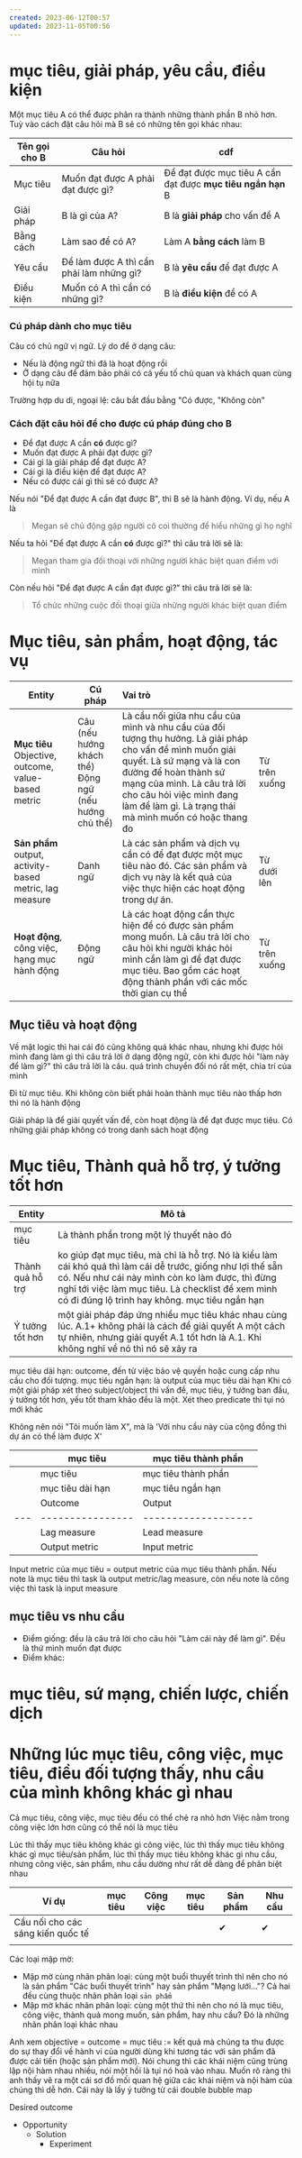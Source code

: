 ```yaml
---
created: 2023-06-12T00:57
updated: 2023-11-05T00:56
---
```


# mục tiêu, giải pháp, yêu cầu, điều kiện
Một mục tiêu A có thể được phân ra thành những thành phần B nhỏ hơn. Tuỳ vào cách đặt câu hỏi mà B sẽ có những tên gọi khác nhau:

| Tên gọi cho B | Câu hỏi                                  | cdf                                                         |
| ------------- | ---------------------------------------- | ----------------------------------------------------------- |
| Mục tiêu      | Muốn đạt được A phải đạt được gì?        | Để đạt được mục tiêu A cần đạt được **mục tiêu ngắn hạn** B | 
| Giải pháp     | B là gì của A?                           | B là **giải pháp** cho vấn đề A                             |
| Bằng cách     | Làm sao để có A?                         | Làm A **bằng cách** làm B                                   |
| Yêu cầu       | Để làm được A thì cần phải làm những gì? | B là **yêu cầu** để đạt được A                              |
| Điều kiện     | Muốn có A thì cần có những gì?           | B là **điều kiện** để có A                                  |

### Cú pháp dành cho mục tiêu
Câu có chủ ngữ vị ngữ. Lý do để ở dạng câu:
- Nếu là động ngữ thì đã là hoạt động rồi
- Ở dạng câu để đảm bảo phải có cả yếu tố chủ quan và khách quan cùng hội tụ nữa

Trường hợp du di, ngoại lệ: câu bắt đầu bằng "Có được, "Không còn"
### Cách đặt câu hỏi để cho được cú pháp đúng cho B
- Để đạt được A cần **có** được gì?
- Muốn đạt được A phải đạt được gì?
- Cái gì là giải pháp để đạt được A?
- Cái gì là điều kiện để đạt được A?
- Nếu có được cái gì thì sẽ có được A?

Nếu nói "Để đạt được A cần đạt được B", thì B sẽ là hành động. Ví dụ, nếu A là 

> Megan sẽ chủ động gặp người cô coi thường để hiểu những gì họ nghĩ

Nếu ta hỏi "Để đạt được A cần **có** được gì?" thì câu trả lời sẽ là:

> Megan tham gia đối thoại với những người khác biệt quan điểm với mình

Còn nếu hỏi "Để đạt được A cần đạt được gì?" thì câu trả lời sẽ là:

>Tổ chức những cuộc đối thoại giữa những người khác biệt quan điểm

# Mục tiêu, sản phẩm, hoạt động, tác vụ
| Entity                                                                  | Cú pháp                                                   | Vai trò                                                                                                                                                                                                                                                                            |               |
| ----------------------------------------------------------------------- | --------------------------------------------------------- |:---------------------------------------------------------------------------------------------------------------------------------------------------------------------------------------------------------------------------------------------------------------------------------- | ------------- |
| **Mục tiêu**<br>Objective, outcome, value-based metric                  | Câu (nếu hướng khách thể)<br>Động ngữ (nếu hướng chủ thể) | Là cầu nối giữa nhu cầu của mình và nhu cầu của đối tượng thụ hưởng. Là giải pháp cho vấn đề mình muốn giải quyết. Là sứ mạng và là con đường để hoàn thành sứ mạng của mình. Là câu trả lời cho câu hỏi việc mình đang làm để làm gì. Là trạng thái mà mình muốn có hoặc thang đo | Từ trên xuống |
| **Sản phẩm**<br>output, activity-based metric, lag measure | Danh ngữ                                                  | Là các sản phẩm và dịch vụ cần có để đạt được một mục tiêu nào đó. Các sản phẩm và dịch vụ này là kết quả của việc thực hiện các hoạt động trong dự án.                                                                                                                            | Từ dưới lên   |
| **Hoạt động**, công việc, hạng mục hành động                            | Động ngữ                                                  | Là các hoạt động cần thực hiện để có được sản phẩm mong muốn. Là câu trả lời cho câu hỏi khi người khác hỏi mình cần làm gì để đạt được mục tiêu. Bao gồm các hoạt động thành phần với các mốc thời gian cụ thể                                                                    | Từ trên xuống |
## Mục tiêu và hoạt động
Về mặt logic thì hai cái đó cũng không quá khác nhau, nhưng khi được hỏi mình đang làm gì thì câu trả lời ở dạng động ngữ, còn khi được hỏi "làm này để làm gì?" thì câu trả lời là câu. quá trình chuyển đổi nó rất mệt, chia trí của mình

Đi từ mục tiêu. Khi không còn biết phải hoàn thành mục tiêu nào thấp hơn thì nó là hành động

Giải pháp là để giải quyết vấn đề, còn hoạt động là để đạt được mục tiêu. Có những giải pháp không có trong danh sách hoạt động

# Mục tiêu, Thành quả hỗ trợ, ý tưởng tốt hơn
| Entity           | Mô tả                                                                                                                                                                                                                                                                   |
| ---------------- | ----------------------------------------------------------------------------------------------------------------------------------------------------------------------------------------------------------------------------------------------------------------------- |
| mục tiêu         | Là thành phần trong một lý thuyết nào đó                                                                                                                                                                                                                                |
| Thành quả hỗ trợ | ko giúp đạt mục tiêu, mà chỉ là hỗ trợ. Nó là kiểu làm cái khó quá thì làm cái dễ trước, giống như lợi thế sẵn có. Nếu như cái này mình còn ko làm được, thì đừng nghĩ tới việc làm mục tiêu. Là checklist để xem mình có đi đúng lộ trình hay không. mục tiêu ngắn hạn |
| Ý tưởng tốt hơn  | một giải pháp đáp ứng nhiều mục tiêu khác nhau cùng lúc. A.1+ không phải là cách để giải quyết A một cách tự nhiên, nhưng giải quyết A.1 tốt hơn là A.1. Khi không nghĩ về nó thì nó sẽ xảy ra                                                                          |

mục tiêu dài hạn: outcome, đến từ việc bảo vệ quyền hoặc cung cấp nhu cầu cho đối tượng.
mục tiêu ngắn hạn: là output của mục tiêu dài hạn
Khi có một giải pháp
xét theo subject/object thì vấn đề, mục tiêu, ý tưởng ban đầu, ý tưởng tốt hơn, yếu tốt tham khảo đều là một. Xét theo predicate thì tụi nó mới khác

Không nên nói "Tôi muốn làm X", mà là 'Với nhu cầu này của cộng đồng thì dự án có thể làm được X'

|     | mục tiêu         | mục tiêu thành phần |
| --- | ---------------- | ------------------- |
|     | mục tiêu         | mục tiêu thành phần |
|     | mục tiêu dài hạn | mục tiêu ngắn hạn   |
|     | Outcome          | Output              |
| --- | ---------------- | ------------------- |
|     | Lag measure      | Lead measure        |
|     | Output metric    | Input metric        |

Input metric của mục tiêu = output metric của mục tiêu thành phần. Nếu note là mục tiêu thì task là output metric/lag measure, còn nếu note là công việc thì task là input measure 

## mục tiêu vs nhu cầu
- Điểm giống: đều là câu trả lời cho câu hỏi "Làm cái này để làm gì". Đều là thứ mình muốn đạt  được
- Điểm khác: 

# mục tiêu, sứ mạng, chiến lược, chiến dịch

# Những lúc mục tiêu, công việc, mục tiêu, điều đối tượng thấy, nhu cầu của mình không khác gì nhau
Cả mục tiêu, công việc, mục tiêu đều có thể chẻ ra nhỏ hơn
Việc nằm trong công việc lớn hơn cũng có thể nói là mục tiêu

Lúc thì thấy mục tiêu không khác gì công việc, lúc thì thấy mục tiêu không khác gì mục tiêu/sản phẩm, lúc thì thấy mục tiêu không khác gì nhu cầu, nhưng công việc, sản phẩm, nhu cầu dường như rất dễ dàng để phân biệt nhau

| Ví dụ                             | mục tiêu | Công việc | mục tiêu | Sản phẩm | Nhu cầu |
| --------------------------------- | -------- | --------- | ----------------- | -------- | ------- |
| Cầu nối cho các sáng kiến quốc tế |          |           |                   | ✔        | ✔       |
|                                   |          |           |                   |          |         |

Các loại mập mờ:
- Mập mờ cùng nhãn phân loại: cùng một buổi thuyết trình thì nên cho nó là sản phẩm "Các buổi thuyết trình" hay sản phẩm "Mạng lưới..."? Cả hai đều cùng thuộc nhãn phân loại `sản phẩm`
- Mập mờ khác nhãn phân loại: cùng một thứ thì nên cho nó là mục tiêu, công việc, thành quả mong muốn, sản phẩm, hay nhu cầu? Đó là những nhãn phân loại khác nhau



Anh xem objective = outcome = mục tiêu := kết quả mà chúng ta thu được do sự thay đổi về hành vi của người dùng khi tương tác với sản phẩm đã được cải tiến (hoặc sản phẩm mới). Nói chung thì các khái niệm cũng trùng lặp nội hàm nhau nhiều, nói một hồi là tụi nó hoà vào nhau. Muốn rõ ràng thì anh thấy vẽ ra một cái sơ đồ mối quan hệ giữa các khái niệm và nội hàm của chúng thì dễ hơn. Cái này là lấy ý tưởng từ cái double bubble map

Desired outcome
- Opportunity
	- Solution
		- Experiment 
